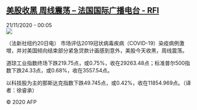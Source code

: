 <!--1605916638000-->
[美股收黑 周线震荡 – 法国国际广播电台 - RFI](http://www.rfi.fr//cn/contenu/20201121-%E7%BE%8E%E8%82%A1%E6%94%B6%E9%BB%91-%E5%91%A8%E7%BA%BF%E9%9C%87%E8%8D%A1)
------

<div>21/11/2020 - 00:05</div><img src="https://s.rfi.fr/media/display/dc621b22-2b89-11eb-b63b-005056a964fe/w:310/p:16x9/eco0002b.201121070502.jpg"><div class="t-content__body u-clearfix"><p>（法新社纽约20日电）    市场评估2019冠状病毒疾病（COVID-19）染疫病例激增，并对美国倾向结束部分紧急贷款计画感到意外，美股今天收黑，周线震荡。</p><p>    道琼工业指数终场下跌219.75点，或0.75%，收在29263.48点；标准普尔500指数下跌24.33点，或0.68%，收在3557.54点。</p><p>    以科技股为主的那斯达克指数下跌49.745点，或0.42%，收在11854.969点。（译者：徐睿承）</p><p class="t-copyright">© 2020 AFP</p>        </div>
